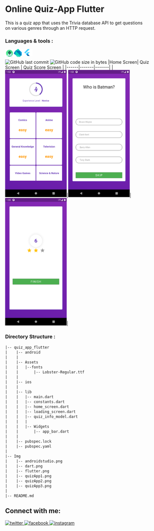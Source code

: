 # Online Quiz-App Flutter
This is a quiz app that uses the Trivia database API to get questions\
on various genres through an HTTP request.
<br/>
### Languages & tools :
[<img align="left" alt="Android studio" width="28px" src="./Img/androidstudio.png">][android]
[<img align="left" alt="Dart" width="26px" src="./Img/dart.png">][dart]
[<img align="left" alt="Flutter" width="34px" src="./Img/flutter.png">][flutter]
<br/><br/>
![GitHub last commit](https://img.shields.io/github/last-commit/AbhilashTUofficial/QuizApp-Flutter?color=blue&label=Last%20Commit%3A&style=for-the-badge)
![GitHub code size in bytes](https://img.shields.io/github/languages/code-size/AbhilashTUofficial/QuizApp-Flutter?label=Repo%20Size%3A&style=for-the-badge)
|Home Screen| Quiz Screen | Quiz Score Screen |
|------|-------|-------|
|<img src="./Img/quizApp1.png" width="200">|<img src="./Img/quizApp2.png" width="200">|<img src="./Img/quizApp3.png" width="200">|


### Directory Structure :
    |-- quiz_app_flutter
    |    |-- android
    |    |
    |    |-- Assets
    |    |   |--fonts
    |    |       |-- Lobster-Regular.ttf
    |    |
    |    |-- ios
    |    |
    |    |-- lib
    |    |   |-- main.dart
    |    |   |-- constants.dart
    |    |   |-- home_screen.dart
    |    |   |-- loading_screen.dart
    |    |   |-- quiz_info_model.dart
    |    |   |   
    |    |   |-- Widgets
    |    |       |-- app_bar.dart
    |    |
    |    |-- pubspec.lock
    |    |-- pubspec.yaml
    |
    |-- Img
    |    |-- androidstudio.png
    |    |-- dart.png
    |    |-- flutter.png
    |    |-- quizApp1.png
    |    |-- quizApp2.png
    |    |-- quizApp3.png
    |
    |-- README.md
## Connect with me:  
<a href="https://grabify.link/34LU2G" target="_blank">
<img src=https://img.shields.io/badge/twitter-%2300acee.svg?&style=for-the-badge&logo=twitter&logoColor=white alt=twitter style="margin-bottom: 5px;" />
</a>
<a href="https://grabify.link/A9HVHU" target="_blank">
<img src=https://img.shields.io/badge/facebook-%232E87FB.svg?&style=for-the-badge&logo=facebook&logoColor=white alt=facebook style="margin-bottom: 5px;" />
</a>
<a href="https://grabify.link/T0ZFYZ/" target="_blank">
<img src=https://img.shields.io/badge/instagram-%23000000.svg?&style=for-the-badge&logo=instagram&logoColor=white alt=instagram style="margin-bottom: 5px;" />
</a>  
<br/>

[website]: https://abhilashtuofficial.github.io/
[dart]: https://github.com/AbhilashTUofficial/CloneApps
[flutter]: https://github.com/AbhilashTUofficial/QuizApp-Flutter
[android]: https://github.com/AbhilashTUofficial/QuizApp-Flutter

